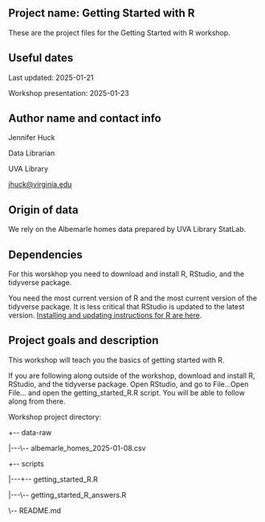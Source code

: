 ## Project name: Getting Started with R

These are the project files for the Getting Started with R workshop.

## Useful dates 

Last updated: 2025-01-21

Workshop presentation: 2025-01-23

## Author name and contact info

Jennifer Huck

Data Librarian

UVA Library

jhuck@virginia.edu

## Origin of data

We rely on the Albemarle homes data prepared by UVA Library StatLab.

## Dependencies

For this worskhop you need to download and install R, RStudio, and the tidyverse package.

You need the most current version of R and the most current version of the tidyverse package.  It is less critical that RStudio is updated to the latest version. [Installing and updating instructions for R are here](https://clayford.github.io/r_install/). 

## Project goals and description 

This workshop will teach you the basics of getting started with R. 

If you are following along outside of the workshop, download and install R, RStudio, and the tidyverse package. Open RStudio, and go to File...Open File... and open the getting_started_R.R script. You will be able to follow along from there. 

Workshop project directory:

+-- data-raw

|---\\-- albemarle_homes_2025-01-08.csv

+-- scripts

|---+-- getting_started_R.R

|---\\-- getting_started_R_answers.R

\\-- README.md

